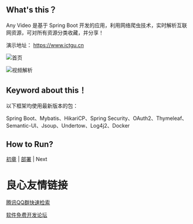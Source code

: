What's this？
--------

Any Video 是基于 Spring Boot 开发的应用，利用网络爬虫技术，实时解析互联网资源，可对所有资源分类收藏，并分享！

演示地址： https://www.ictgu.cn

![首页](http://upload-images.jianshu.io/upload_images/3424642-1fd0a2f4e0d4645c.png?imageMogr2/auto-orient/strip%7CimageView2/2/w/1240)

![视频解析](http://upload-images.jianshu.io/upload_images/3424642-194f3d331bc1d7d9.png?imageMogr2/auto-orient/strip%7CimageView2/2/w/1240)

Keyword about this！
------
以下框架均使用最新版本的包：

Spring Boot、Mybatis、HikariCP、Spring Security、OAuth2、Thymeleaf、Semantic-UI、Jsoup、Undertow、Log4j2、Docker

How to Run?
------
[初章](http://www.jianshu.com/p/aff05f5bd8a1) | [部署](http://www.jianshu.com/p/8a9ed762caf7) | Next


 # 良心友情链接

[腾讯QQ群快速检索](http://u.720life.cn/s/8cf73f7c)

[软件免费开发论坛](http://u.720life.cn/s/bbb01dc0)